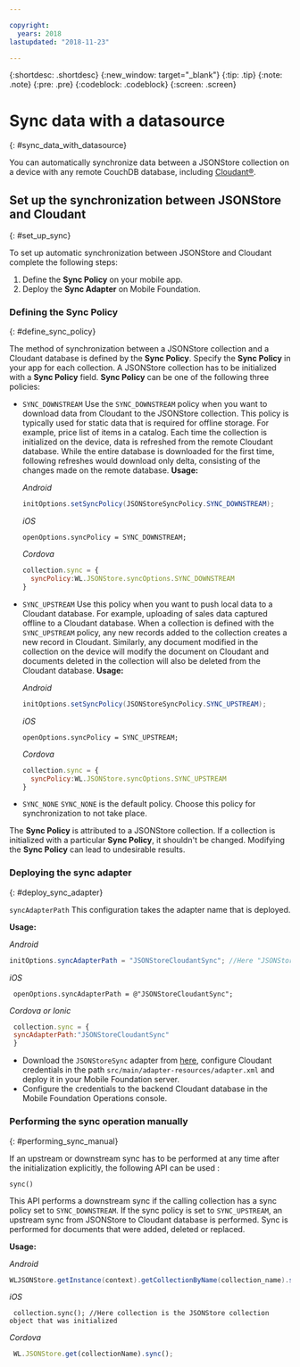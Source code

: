 ```yaml
---

copyright:
  years: 2018
lastupdated: "2018-11-23"

---
```


{:shortdesc: .shortdesc}
{:new_window: target="_blank"}
{:tip: .tip}
{:note: .note}
{:pre: .pre}
{:codeblock: .codeblock}
{:screen: .screen}

# Sync data with a datasource
{: #sync_data_with_datasource}

You can automatically synchronize data between a JSONStore collection on a device with any remote CouchDB database, including [Cloudant®](https://www.ibm.com/in-en/marketplace/database-management).

## Set up the synchronization between JSONStore and Cloudant
{: #set_up_sync}

To set up automatic synchronization between JSONStore and Cloudant complete the following steps:

1. Define the **Sync Policy** on your mobile app.
2. Deploy the **Sync Adapter** on Mobile Foundation.

### Defining the Sync Policy
{: #define_sync_policy}

The method of synchronization between a JSONStore collection and a Cloudant database is defined by the **Sync Policy**. Specify the **Sync Policy** in your app for each collection.
A JSONStore collection has to be initialized with a **Sync Policy** field. **Sync Policy** can be one of the following three policies:

* `SYNC_DOWNSTREAM`
  Use the `SYNC_DOWNSTREAM` policy when you want to download data from Cloudant to the JSONStore collection. This policy is typically used for static data that is required for offline storage. For example, price list of items in a catalog. Each time the collection is initialized on the device, data is refreshed from the remote Cloudant database. While the entire database is downloaded for the first time, following refreshes would download only delta, consisting of the changes made on the remote database.
  **Usage:**

  *Android*
  ```java
  initOptions.setSyncPolicy(JSONStoreSyncPolicy.SYNC_DOWNSTREAM);
  ```

  *iOS*
  ```objc
  openOptions.syncPolicy = SYNC_DOWNSTREAM;
  ```
  
  *Cordova*
  ```javascript
  collection.sync = {
    syncPolicy:WL.JSONStore.syncOptions.SYNC_DOWNSTREAM
  }
  ```

* `SYNC_UPSTREAM`
  Use this policy when you want to push local data to a Cloudant database. For example, uploading of sales data captured offline to a Cloudant database. When a collection is defined with the `SYNC_UPSTREAM` policy, any new records added to the collection creates a new record in Cloudant. Similarly, any document modified in the collection on the device will modify the document on Cloudant and documents deleted in the collection will also be deleted from the Cloudant database.
  **Usage:**

  *Android*
  ```java
  initOptions.setSyncPolicy(JSONStoreSyncPolicy.SYNC_UPSTREAM);
  ```

  *iOS*
  ```objc
  openOptions.syncPolicy = SYNC_UPSTREAM;
  ```
  
  *Cordova*
  ```javascript
  collection.sync = {
    syncPolicy:WL.JSONStore.syncOptions.SYNC_UPSTREAM
  }
  ```

* `SYNC_NONE`
  `SYNC_NONE` is the default policy. Choose this policy for synchronization to not take place.

The **Sync Policy** is attributed to a JSONStore collection. If a collection is initialized with a particular **Sync Policy**, it shouldn't be changed. Modifying the **Sync Policy** can lead to undesirable results.

### Deploying the sync adapter
{: #deploy_sync_adapter}

`syncAdapterPath`
This configuration takes the adapter name that is deployed.

**Usage:**

*Android*
 ```java
 initOptions.syncAdapterPath = "JSONStoreCloudantSync"; //Here "JSONStoreCloudantSync" is the name of the adapter.
 ```

*iOS*
 ```objc
  openOptions.syncAdapterPath = @"JSONStoreCloudantSync";
 ```
  
*Cordova or Ionic*
 ```javascript
  collection.sync = {
  syncAdapterPath:"JSONStoreCloudantSync"
  }
 ```

* Download the `JSONStoreSync` adapter from [here](https://github.com/MobileFirst-Platform-Developer-Center/JSONStoreCloudantSync/), configure Cloudant credentials in the path `src/main/adapter-resources/adapter.xml` and deploy it in your Mobile Foundation server.
* Configure the credentials to the backend Cloudant database in the Mobile Foundation Operations console.

### Performing the sync operation manually
{: #performing_sync_manual}

If an upstream or downstream sync has to be performed at any time after the initialization explicitly, the following API can be used :

`sync()`

This API performs a downstream sync if the calling collection has a sync policy set to `SYNC_DOWNSTREAM`. If the sync policy is set to `SYNC_UPSTREAM`, an upstream sync from JSONStore to Cloudant database is performed. Sync is performed for documents that were added, deleted or replaced.

**Usage:**

*Android*
 ```java
 WLJSONStore.getInstance(context).getCollectionByName(collection_name).sync();
 ```

*iOS*
 ```objc
  collection.sync(); //Here collection is the JSONStore collection object that was initialized
 ```
  
*Cordova*
 ```javascript
  WL.JSONStore.get(collectionName).sync();
 ```

